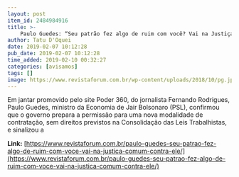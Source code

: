 ```yaml
---
layout: post
item_id: 2484984916
title: >-
    Paulo Guedes: “Seu patrão fez algo de ruim com você? Vai na Justiça comum contra ele”
author: Tatu D'Oquei
date: 2019-02-07 10:12:28
pub_date: 2019-02-07 10:12:28
time_added: 2019-02-10 00:32:27
categories: [avisamos]
tags: []
image: https://www.revistaforum.com.br/wp-content/uploads/2018/10/pg.jpg
---
```


Em jantar promovido pelo site Poder 360, do jornalista Fernando Rodrigues, Paulo Guedes, ministro da Economia de Jair Bolsonaro (PSL), confirmou que o governo prepara a permissão para uma nova modalidade de contratação, sem direitos previstos na Consolidação das Leis Trabalhistas, e sinalizou a

**Link:** [https://www.revistaforum.com.br/paulo-guedes-seu-patrao-fez-algo-de-ruim-com-voce-vai-na-justica-comum-contra-ele/](https://www.revistaforum.com.br/paulo-guedes-seu-patrao-fez-algo-de-ruim-com-voce-vai-na-justica-comum-contra-ele/)

